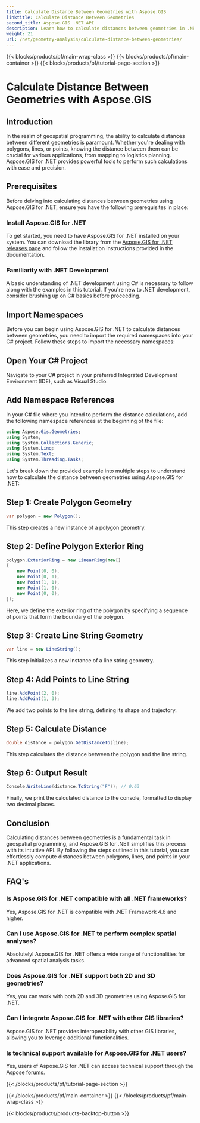 ```yaml
---
title: Calculate Distance Between Geometries with Aspose.GIS
linktitle: Calculate Distance Between Geometries
second_title: Aspose.GIS .NET API
description: Learn how to calculate distances between geometries in .NET using Aspose.GIS. Step-by-step guide with code examples. Enhance your geospatial applications.
weight: 21
url: /net/geometry-analysis/calculate-distance-between-geometries/
---
```


{{< blocks/products/pf/main-wrap-class >}}
{{< blocks/products/pf/main-container >}}
{{< blocks/products/pf/tutorial-page-section >}}

# Calculate Distance Between Geometries with Aspose.GIS

## Introduction
In the realm of geospatial programming, the ability to calculate distances between different geometries is paramount. Whether you're dealing with polygons, lines, or points, knowing the distance between them can be crucial for various applications, from mapping to logistics planning. Aspose.GIS for .NET provides powerful tools to perform such calculations with ease and precision.
## Prerequisites
Before delving into calculating distances between geometries using Aspose.GIS for .NET, ensure you have the following prerequisites in place:
### Install Aspose.GIS for .NET
To get started, you need to have Aspose.GIS for .NET installed on your system. You can download the library from the [Aspose.GIS for .NET releases page](https://releases.aspose.com/gis/net/) and follow the installation instructions provided in the documentation.
### Familiarity with .NET Development
A basic understanding of .NET development using C# is necessary to follow along with the examples in this tutorial. If you're new to .NET development, consider brushing up on C# basics before proceeding.

## Import Namespaces
Before you can begin using Aspose.GIS for .NET to calculate distances between geometries, you need to import the required namespaces into your C# project. Follow these steps to import the necessary namespaces:
## Open Your C# Project
Navigate to your C# project in your preferred Integrated Development Environment (IDE), such as Visual Studio.
## Add Namespace References
In your C# file where you intend to perform the distance calculations, add the following namespace references at the beginning of the file:
```csharp
using Aspose.Gis.Geometries;
using System;
using System.Collections.Generic;
using System.Linq;
using System.Text;
using System.Threading.Tasks;
```

Let's break down the provided example into multiple steps to understand how to calculate the distance between geometries using Aspose.GIS for .NET:
## Step 1: Create Polygon Geometry
```csharp
var polygon = new Polygon();
```
This step creates a new instance of a polygon geometry.
## Step 2: Define Polygon Exterior Ring
```csharp
polygon.ExteriorRing = new LinearRing(new[]
{
    new Point(0, 0),
    new Point(0, 1),
    new Point(1, 1),
    new Point(1, 0),
    new Point(0, 0),
});
```
Here, we define the exterior ring of the polygon by specifying a sequence of points that form the boundary of the polygon.
## Step 3: Create Line String Geometry
```csharp
var line = new LineString();
```
This step initializes a new instance of a line string geometry.
## Step 4: Add Points to Line String
```csharp
line.AddPoint(2, 0);
line.AddPoint(1, 3);
```
We add two points to the line string, defining its shape and trajectory.
## Step 5: Calculate Distance
```csharp
double distance = polygon.GetDistanceTo(line);
```
This step calculates the distance between the polygon and the line string.
## Step 6: Output Result
```csharp
Console.WriteLine(distance.ToString("F")); // 0.63
```
Finally, we print the calculated distance to the console, formatted to display two decimal places.

## Conclusion
Calculating distances between geometries is a fundamental task in geospatial programming, and Aspose.GIS for .NET simplifies this process with its intuitive API. By following the steps outlined in this tutorial, you can effortlessly compute distances between polygons, lines, and points in your .NET applications.
## FAQ's
### Is Aspose.GIS for .NET compatible with all .NET frameworks?
Yes, Aspose.GIS for .NET is compatible with .NET Framework 4.6 and higher.
### Can I use Aspose.GIS for .NET to perform complex spatial analyses?
Absolutely! Aspose.GIS for .NET offers a wide range of functionalities for advanced spatial analysis tasks.
### Does Aspose.GIS for .NET support both 2D and 3D geometries?
Yes, you can work with both 2D and 3D geometries using Aspose.GIS for .NET.
### Can I integrate Aspose.GIS for .NET with other GIS libraries?
Aspose.GIS for .NET provides interoperability with other GIS libraries, allowing you to leverage additional functionalities.
### Is technical support available for Aspose.GIS for .NET users?
Yes, users of Aspose.GIS for .NET can access technical support through the Aspose [forums](https://forum.aspose.com/c/gis/33).

{{< /blocks/products/pf/tutorial-page-section >}}

{{< /blocks/products/pf/main-container >}}
{{< /blocks/products/pf/main-wrap-class >}}

{{< blocks/products/products-backtop-button >}}

